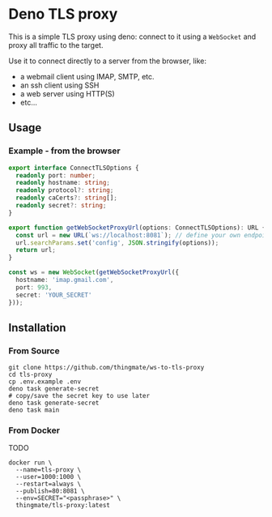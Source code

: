 # Deno TLS proxy

This is a simple TLS proxy using deno: connect to it using a `WebSocket` and
proxy all traffic to the target.

Use it to connect directly to a server from the browser, like:

- a webmail client using IMAP, SMTP, etc.
- an ssh client using SSH
- a web server using HTTP(S)
- etc...

## Usage

### Example - from the browser

```ts
export interface ConnectTLSOptions {
  readonly port: number;
  readonly hostname: string;
  readonly protocol?: string;
  readonly caCerts?: string[];
  readonly secret?: string;
}

export function getWebSocketProxyUrl(options: ConnectTLSOptions): URL {
  const url = new URL(`ws://localhost:8081`); // define your own endpoint
  url.searchParams.set('config', JSON.stringify(options));
  return url;
}

const ws = new WebSocket(getWebSocketProxyUrl({
  hostname: 'imap.gmail.com',
  port: 993,
  secret: 'YOUR_SECRET'
}));
```

## Installation

### From Source

```shell
git clone https://github.com/thingmate/ws-to-tls-proxy
cd tls-proxy
cp .env.example .env
deno task generate-secret
# copy/save the secret key to use later
deno task generate-secret
deno task main
```

### From Docker

TODO

```shell
docker run \
  --name=tls-proxy \
  --user=1000:1000 \
  --restart=always \
  --publish=80:8081 \
  --env=SECRET="<passphrase>" \
  thingmate/tls-proxy:latest
```

